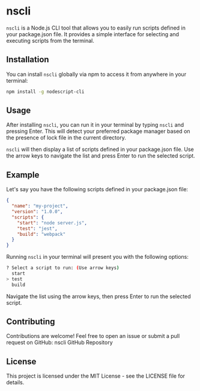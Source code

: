 # nscli

`nscli` is a Node.js CLI tool that allows you to easily run scripts defined in your package.json file. It provides a simple interface for selecting and executing scripts from the terminal.

## Installation

You can install `nscli` globally via npm to access it from anywhere in your terminal:

```bash
npm install -g nodescript-cli
```

## Usage

After installing `nscli`, you can run it in your terminal by typing `nscli` and pressing Enter. This will detect your preferred package manager based on the presence of lock file in the current directory.

`nscli` will then display a list of scripts defined in your package.json file. Use the arrow keys to navigate the list and press Enter to run the selected script.

## Example 

Let's say you have the following scripts defined in your package.json file:

```json
{
  "name": "my-project",
  "version": "1.0.0",
  "scripts": {
    "start": "node server.js",
    "test": "jest",
    "build": "webpack"
  }
}
```

Running `nscli` in your terminal will present you with the following options:

```bash 
? Select a script to run: (Use arrow keys)
  start
> test
  build
```

Navigate the list using the arrow keys, then press Enter to run the selected script.

## Contributing

Contributions are welcome! Feel free to open an issue or submit a pull request on GitHub: nscli GitHub Repository

## License

This project is licensed under the MIT License - see the LICENSE file for details.

